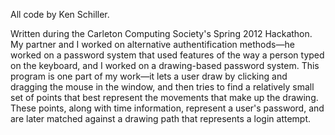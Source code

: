 All code by Ken Schiller.

Written during the Carleton Computing Society's Spring 2012 Hackathon. My partner and I worked on alternative authentification methods—he worked on a password system that used features of the way a person typed on the keyboard, and I worked on a drawing-based password system. This program is one part of my work—it lets a user draw by clicking and dragging the mouse in the window, and then tries to find a relatively small set of points that best represent the movements that make up the drawing. These points, along with time information, represent a user's password, and are later matched against a drawing path that represents a login attempt.
